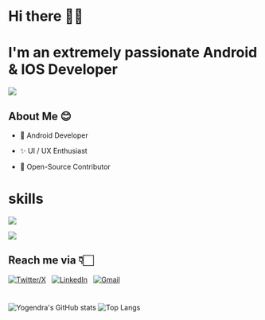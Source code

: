 # ****Hi there** 👋🏻**

# I'm an extremely passionate Android & IOS Developer
![](https://komarev.com/ghpvc/?username=Yogendra-Nimje)

## About Me 😊
* 📱 Android Developer 

* ✨ UI / UX Enthusiast

* 📖 Open-Source Contributor



# skills
<p align="left">
  <a href="">
    <img src="https://skillicons.dev/icons?i=git,github,cpp,python,php,html,css,javascript" />
  </a>
</p>
<p align="left">
  <a href="">
    <img src="https://skillicons.dev/icons?i=java,androidstudio,dart,flutter,firebase,figma" />
  </a>
</p>

## Reach me via 👇🏻
[![Twitter/X](https://skillicons.dev/icons?i=twitter)](https://x.com/NimjeYogendra) &nbsp;
[![LinkedIn](https://skillicons.dev/icons?i=linkedin)](https://www.linkedin.com/in/yogendra-nimaje-0ab41a249/) &nbsp;
[![Gmail](https://skillicons.dev/icons?i=gmail)](mailto:yogendranimaje87@gmail.com?subject=Hello%20Yogendra,%20From%20Github)

#

![Yogendra's GitHub stats](https://github-readme-stats.vercel.app/api?username=Yogendra-Nimaje&show_icons=true&theme=transparent)
![Top Langs](https://github-readme-stats.vercel.app/api/top-langs/?username=Yogendra-Nimaje&layout=compact&theme=transparent)

